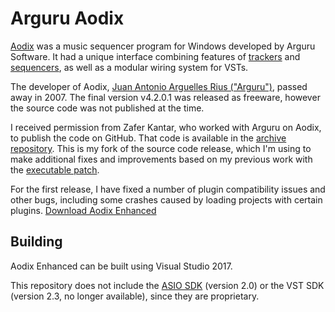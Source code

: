 # Arguru Aodix

[Aodix](https://web.archive.org/web/20070819041559/http://www.aodix.com/pageaodixv4.html) was a music sequencer program for Windows developed by Arguru Software. It had a unique interface combining features of [trackers](https://en.wikipedia.org/wiki/Music_tracker) and [sequencers](https://en.wikipedia.org/wiki/Music_sequencer), as well as a modular wiring system for VSTs.

The developer of Aodix, [Juan Antonio Arguelles Rius ("Arguru")](https://en.wikipedia.org/wiki/Juan_Antonio_Arguelles_Rius), passed away in 2007. The final version v4.2.0.1 was released as freeware, however the source code was not published at the time.

I received permission from Zafer Kantar, who worked with Arguru on Aodix, to publish the code on GitHub. That code is available in the [archive repository](https://github.com/arguru-archive/aodix). This is my fork of the source code release, which I'm using to make additional fixes and improvements based on my previous work with the [executable patch](https://github.com/vanjac/aodix-repair/).

For the first release, I have fixed a number of plugin compatibility issues and other bugs, including some crashes caused by loading projects with certain plugins. [Download Aodix Enhanced](https://github.com/vanjac/aodix-enhanced/releases)

## Building

Aodix Enhanced can be built using Visual Studio 2017.

This repository does not include the [ASIO SDK](https://www.steinberg.net/developers/) (version 2.0) or the VST SDK (version 2.3, no longer available), since they are proprietary.
